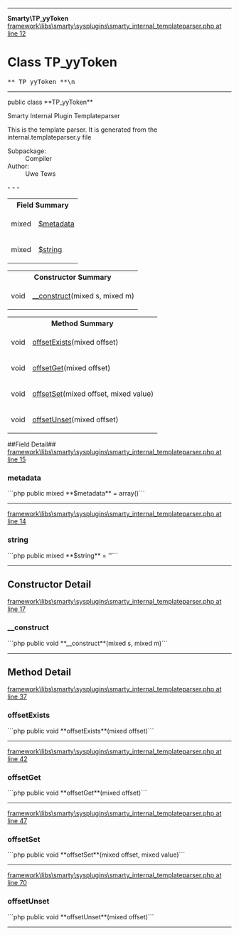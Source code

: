 - - -

**Smarty\TP_yyToken**
<a href="https://github.com/JeyDotC/Hirudo-docs/blob/master/source/framework/libs/smarty/sysplugins/smarty_internal_templateparser.php.md#line12" class="location">framework\libs\smarty\sysplugins\smarty_internal_templateparser.php at line 12</a>

# Class TP_yyToken #

<pre class="tree">** TP_yyToken **\n</pre>

- - -

<p class="signature">public  class **TP_yyToken**</p>

<div class="comment" id="overview_description"><p>Smarty Internal Plugin Templateparser</p><p>This is the template parser.
It is generated from the internal.templateparser.y file</p></div>

<dl>
<dt>Subpackage:</dt>
<dd>Compiler</dd>
<dt>Author:</dt>
<dd>Uwe Tews</dd>
</dl>
- - -

<table id="summary_field">
<tr><th colspan="2">Field Summary</th></tr>
<tr>
<td class="type"> mixed</td>
<td class="description"><p class="name"><a href="#metadata">$metadata</a></p></td>
</tr>
<tr>
<td class="type"> mixed</td>
<td class="description"><p class="name"><a href="#string">$string</a></p></td>
</tr>
</table>

<table id="summary_constructor">
<tr><th colspan="2">Constructor Summary</th></tr>
<tr>
<td class="type"> void</td>
<td class="description"><p class="name"><a href="#__construct()">__construct</a>(mixed s, mixed m)</p></td>
</tr>
</table>

<table id="summary_method">
<tr><th colspan="2">Method Summary</th></tr>
<tr>
<td class="type"> void</td>
<td class="description"><p class="name"><a href="#offsetExists()">offsetExists</a>(mixed offset)</p></td>
</tr>
<tr>
<td class="type"> void</td>
<td class="description"><p class="name"><a href="#offsetGet()">offsetGet</a>(mixed offset)</p></td>
</tr>
<tr>
<td class="type"> void</td>
<td class="description"><p class="name"><a href="#offsetSet()">offsetSet</a>(mixed offset, mixed value)</p></td>
</tr>
<tr>
<td class="type"> void</td>
<td class="description"><p class="name"><a href="#offsetUnset()">offsetUnset</a>(mixed offset)</p></td>
</tr>
</table>

##Field Detail##
<a href="https://github.com/JeyDotC/Hirudo-docs/blob/master/source/framework/libs/smarty/sysplugins/smarty_internal_templateparser.php.md#line15" class="location">framework\libs\smarty\sysplugins\smarty_internal_templateparser.php at line 15</a>

<h3 id="metadata">metadata</h3>
```php
public  mixed **$metadata** = array()```
<div class="details">
</div>

- - -

<a href="https://github.com/JeyDotC/Hirudo-docs/blob/master/source/framework/libs/smarty/sysplugins/smarty_internal_templateparser.php.md#line14" class="location">framework\libs\smarty\sysplugins\smarty_internal_templateparser.php at line 14</a>

<h3 id="string">string</h3>
```php
public  mixed **$string** = ''```
<div class="details">
</div>

- - -

<h2 id="detail_method">Constructor Detail</h2>
<a href="https://github.com/JeyDotC/Hirudo-docs/blob/master/source/framework/libs/smarty/sysplugins/smarty_internal_templateparser.php.md#line17" class="location">framework\libs\smarty\sysplugins\smarty_internal_templateparser.php at line 17</a>

<h3 id="__construct()">__construct</h3>
```php
public  void **__construct**(mixed s, mixed m)```
<div class="details">
</div>

- - -

<h2 id="detail_method">Method Detail</h2>
<a href="https://github.com/JeyDotC/Hirudo-docs/blob/master/source/framework/libs/smarty/sysplugins/smarty_internal_templateparser.php.md#line37" class="location">framework\libs\smarty\sysplugins\smarty_internal_templateparser.php at line 37</a>

<h3 id="offsetExists()">offsetExists</h3>
```php
public  void **offsetExists**(mixed offset)```
<div class="details">
</div>

- - -

<a href="https://github.com/JeyDotC/Hirudo-docs/blob/master/source/framework/libs/smarty/sysplugins/smarty_internal_templateparser.php.md#line42" class="location">framework\libs\smarty\sysplugins\smarty_internal_templateparser.php at line 42</a>

<h3 id="offsetGet()">offsetGet</h3>
```php
public  void **offsetGet**(mixed offset)```
<div class="details">
</div>

- - -

<a href="https://github.com/JeyDotC/Hirudo-docs/blob/master/source/framework/libs/smarty/sysplugins/smarty_internal_templateparser.php.md#line47" class="location">framework\libs\smarty\sysplugins\smarty_internal_templateparser.php at line 47</a>

<h3 id="offsetSet()">offsetSet</h3>
```php
public  void **offsetSet**(mixed offset, mixed value)```
<div class="details">
</div>

- - -

<a href="https://github.com/JeyDotC/Hirudo-docs/blob/master/source/framework/libs/smarty/sysplugins/smarty_internal_templateparser.php.md#line70" class="location">framework\libs\smarty\sysplugins\smarty_internal_templateparser.php at line 70</a>

<h3 id="offsetUnset()">offsetUnset</h3>
```php
public  void **offsetUnset**(mixed offset)```
<div class="details">
</div>

- - -

